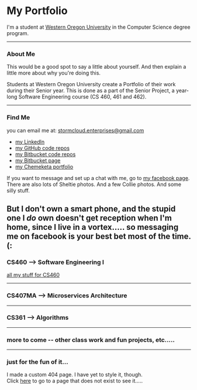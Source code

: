 # My Portfolio
I'm a student at <a href="https://www.wou.edu/" target="_blank">Western Oregon University</a> in the Computer Science degree program.

---

### About Me 
This would be a good spot to say a little about yourself. And then explain a little more about why you're doing this.

Students at Western Oregon University create a Portfolio of their work during their Senior year. This is done as a part of the Senior Project, a year-long Software Engineering course (CS 460, 461 and 462).

---

### Find Me
you can email me at:  <a href="mailto:stormcloud.enterprises@gmail.com?Subject=Hey%20there!" target="_top">stormcloud.enterprises@gmail.com</a>
 

* <a href="https://www.linkedin.com/in/tricia-l-holman-55a00a24/" target="_blank">my LinkedIn</a> 
* <a href="https://github.com/Stormy9/" target="_blank">my GitHub code repos</a>   
* <a href="https://bitbucket.org/Stormy9/" target="_blank">my Bitbucket code repos</a>   
* <a href="https://stormy9.bitbucket.io/" target="_blank">my Bitbucket page</a>   
* <a href="https://stormcloudenterprises.000webhostapp.com/stormy/index.html" target="_blank">my Chemeketa portfolio</a>   

If you want to message and set up a chat with me, go to <a href="https://www.facebook.com/tricia.l.holman" target="_blank">my facebook page</a>.  There are also lots of Sheltie photos.  And a few Collie photos.  And some silly stuff.   

But I don't own a smart phone, and the stupid one I *do* own doesn't get reception when I'm home, since I live in a vortex..... so messaging me on facebook is your best bet most of the time.  (:
---

### CS460 --> Software Engineering I
[all my stuff for CS460](https://stormy9.github.io/CS460/ "my CS460 stuff")

---

### CS407MA --> Microservices Architecture

---

### CS361 --> Algorithms

---

### more to come -- other class work and fun projects, etc.....

---

### just for the fun of it...   
I made a custom 404 page.  I have yet to style it, though.   
Click [here](https://stormy9.github.io/oops "oops!") to go to a page that does not exist to see it.....
